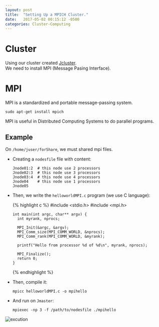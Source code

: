 ```yaml
---
layout: post
title:  "Setting Up a MPICH Cluster."
date:   2017-05-02 00:15:12 -0500
categories: Cluster-Computing
---
```

# Cluster

Using our cluster created [Jcluster][Jcluster_link].  
We need to install MPI (Message Pasing Interface).

# MPI

MPI is a standardized and portable message-passing system.

    sudo apt-get install mpich

MPI is useful in Distributed Computing Systems to do parallel programs.

## Example

On `/home/juser/forShare`, we must shared mpi files.

* Creating a `nodesfile` file with content:

      Jnode01:2  # this node use 2 processors
      Jnode02:3  # this node use 3 processors
      Jnode03:4  # this node use 4 processors
      Jnode04    # this node use 1 processors
      Jnode05

* Then, we write the `helloworldMPI.c` program (we use C language):

  {% highlight c %}
      #include <stdio.h>
      #include <mpi.h>

      int main(int argc, char** argv) {
        int myrank, nprocs;

        MPI_Init(&argc, &argv);
        MPI_Comm_size(MPI_COMM_WORLD, &nprocs);
        MPI_Comm_rank(MPI_COMM_WORLD, &myrank);

        printf("Hello from processor %d of %d\n", myrank, nprocs);

        MPI_Finalize();
        return 0;
      }
  {% endhighlight %}

* Then, compile it:

      mpicc helloworldMPI.c -o mpihello

* And run on `Jmaster`:

      mpiexec -np 3 -f /path/to/nodesfile ./mpihello

![excution][mpi_exe]

[Jcluster_link]:   /blog/cluster-computing/2017-05-01/Setting-up-a-Beowulf-type-Cluster-in-linux-machines
[mpi_exe]:         /assets/clusterComputing/MPI/mpi_exe.png
